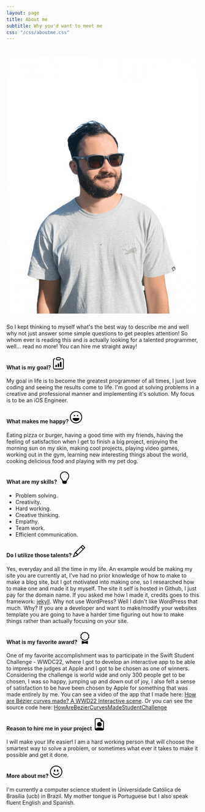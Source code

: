```yaml
---
layout: page
title: About me
subtitle: Why you'd want to meet me
css: "/css/aboutme.css"
---
```


# ![my picture](/assets/img/aboutme/profile-pic.png)

So I kept thinking to myself what's the best way to describe me and well why not just answer some simple questions to get peoples attention!
So whom ever is reading this and is actually looking for a talented programmer, well... read no more! You can hire me straight away!

#### What is my goal? ![clipboard-data](/assets/img/aboutme/clipboard-data.svg)
My goal in life is to become the greatest programmer of all times, I just love coding and seeing the results come to life. I'm good at solving problems in a creative and professional manner and implementing it's solution. My focus is to be an iOS Engineer.

#### What makes me happy? ![emoji-laughing](/assets/img/aboutme/emoji-laughing.svg)
Eating pizza or burger, having a good time with my friends, having the feeling of satisfaction when I get to finish a big project, enjoying the morning sun on my skin, making cool projects, playing video games, working out in the gym, learning new interesting things about the world, cooking delicious food and playing with my pet dog.

#### What are my skills? ![lightbulb](/assets/img/aboutme/lightbulb.svg)
- Problem solving.
- Creativity.
- Hard working.
- Creative thinking.
- Empathy.
- Team work.
- Efficient communication.

#### Do I utilize those talents? ![pencil](/assets/img/aboutme/pencil.svg)
Yes, everyday and all the time in my life. An example would be making my site you are currently at, I've had no prior knowledge of how to make to make a blog site, but I got motivated into making one, so I researched how to make one and made it by myself. The site it self is hosted in Github, I just pay for the domain name. If you asked me how I made it, credits goes to this framework: [jekyll](https://jekyllrb.com/). Why not use WordPress? Well I didn't like WordPress that much. Why? If you are a developer and want to make/modify your websites template you are going to have a harder time figuring out how to make things rather than actually focusing on your site.

#### What is my favorite award? ![award](/assets/img/aboutme/award.svg)
One of my favorite accomplishment was to participate in the Swift Student Challenge - WWDC22, where I got to develop an interactive app to be able to impress the judges at Apple and I got to be chosen as one of winners. Considering the challenge is world wide and only 300 people get to be chosen, I was so happy, jumping up and down out of joy, I also felt a sense of satisfaction to be have been chosen by Apple for something that was made entirely by me. You can see a video of the app that I made here: [How are Bézier curves made? A WWD22 Interactive scene](https://youtu.be/CKAgK4ZwFyQ). Or you can see the source code here: [HowAreBezierCurvesMadeStudentChallenge](https://github.com/pedroesli/HowAreBezierCurvesMadeStudentChallenge)

#### Reason to hire me in your project ![file-earmark-person](/assets/img/aboutme/file-earmark-person.svg)
I will make your life easier! I am a hard working person that will choose the smartest way to solve a problem, or sometimes what ever it takes to make it possible and get it done.

#### More about me? ![emoji-smile](/assets/img/aboutme/emoji-smile.svg)
I'm currently a computer science student in Universidade Católica de Brasília (ucb) in Brazil. My mother tongue is Portuguese but I also speak fluent English and Spanish.
